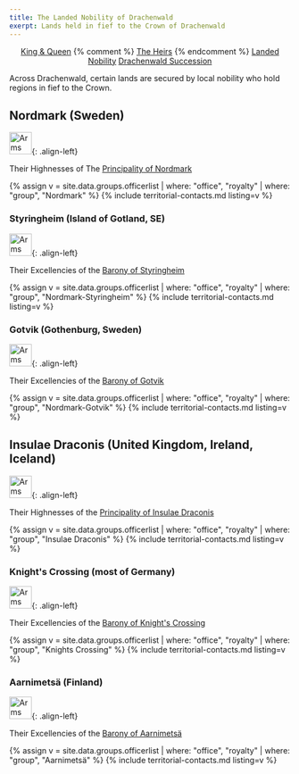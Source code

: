 ```yaml
---
title: The Landed Nobility of Drachenwald
exerpt: Lands held in fief to the Crown of Drachenwald
---
```

<p align="center">
<a href="{{ site.baseurl }}{% link royals/index.html %}" class="btn btn--primary">King & Queen</a>
{% comment %}
<a href="{{ site.baseurl }}{% link royals/heirs.html %}" class="btn btn--primary">The Heirs</a>
{% endcomment %}
<a href="#" class="btn btn--inverse">Landed Nobility</a>
<a href="{{ site.baseurl }}{% link royals/drachenwald-succession.md %}" class="btn btn--primary">Drachenwald Succession</a>
</p>

Across Drachenwald, certain lands are secured by local nobility who hold regions in fief to the Crown.

## Nordmark (Sweden)

<img src="{{ site.baseurl }}{% link images/heraldry/nm_vapen_liten.gif %}" width="40" alt="Arms of Nordmark">{: .align-left}  

Their Highnesses of The [Principality of Nordmark](http://www.nordmark.org/)

{% assign v = site.data.groups.officerlist | where: "office", "royalty"  | where: "group", "Nordmark" %}
{% include territorial-contacts.md listing=v %}

### Styringheim (Island of Gotland, SE)

<img src="{{ site.baseurl }}{% link images/heraldry/styringheim_logo.gif %}" width="40" alt="Arms of Styringheim">{: .align-left}  

Their Excellencies of the [Barony of Styringheim](https://www.styringheim.se/)  

{% assign v = site.data.groups.officerlist | where: "office", "royalty"  | where: "group", "Nordmark-Styringheim" %}
{% include territorial-contacts.md listing=v %}

### Gotvik (Gothenburg, Sweden)  

<img src="{{ site.baseurl }}{% link images/heraldry/gotviktrans.gif %}" width="40" alt="Arms of Gotvik">{: .align-left}  

Their Excellencies of the [Barony of Gotvik](http://www.gotvik.se/)
 
{% assign v = site.data.groups.officerlist | where: "office", "royalty"  | where: "group", "Nordmark-Gotvik" %}
{% include territorial-contacts.md listing=v %}

## Insulae Draconis (United Kingdom, Ireland, Iceland)  

<img src="{{ site.baseurl }}{% link images/heraldry/iddevice.svg %}" width="40" alt="Arms of Insulae Draconis">{: .align-left}  

Their Highnesses of the [Principality of Insulae Draconis](http://www.insulaedraconis.org/)  

{% assign v = site.data.groups.officerlist | where: "office", "royalty"  | where: "group", "Insulae Draconis" %}
{% include territorial-contacts.md listing=v %}

### Knight's Crossing (most of Germany)  

<img src="{{ site.baseurl }}{% link images/heraldry/knightscrossing_m.gif %}" width="40" alt="Arms of Knight's Crossing">{: .align-left}  

Their Excellencies of the [Barony of Knight's Crossing](http://www.knightscrossing.org/)  
 
{% assign v = site.data.groups.officerlist | where: "office", "royalty"  | where: "group", "Knights Crossing" %}
{% include territorial-contacts.md listing=v %}

### Aarnimetsä (Finland)

<img src="{{ site.baseurl }}{% link images/heraldry/arnimetsa.gif %}" width="40" alt="Arms of Aarnimetsä">{: .align-left}  

Their Excellencies of the [Barony of Aarnimetsä](http://www.aarnimetsa.org/)
 
{% assign v = site.data.groups.officerlist | where: "office", "royalty"  | where: "group", "Aarnimetsä" %}
{% include territorial-contacts.md listing=v %}
